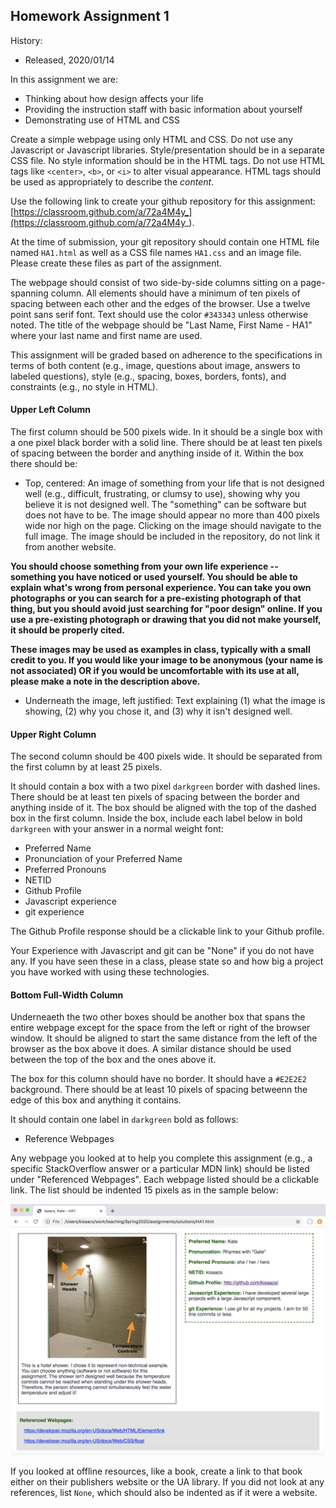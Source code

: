 ## Homework Assignment 1

History:

- Released, 2020/01/14

In this assignment we are:

- Thinking about how design affects your life
- Providing the instruction staff with basic information about yourself
- Demonstrating use of HTML and CSS

Create a simple webpage using only HTML and CSS. Do not use any Javascript or
Javascript libraries. Style/presentation should be in a separate CSS file. No
style information should be in the HTML tags. Do not use HTML tags like
`<center>`, `<b>`, or `<i>` to alter visual appearance. HTML tags should be
used as appropriately to describe the *content*.

Use the following link to create your github repository for this assignment:
[https://classroom.github.com/a/72a4M4y_](https://classroom.github.com/a/72a4M4y_).

At the time of submission, your git repository should contain one HTML file
named `HA1.html` as well as a CSS file names `HA1.css` and an image file.
Please create these files as part of the assignment.

The webpage should consist of two side-by-side columns sitting on a
page-spanning column. All elements should have a minimum of ten pixels of
spacing between each other and the edges of the browser. Use a twelve point
sans serif font. Text should use the color `#343343` unless otherwise noted.
The title of the webpage should be "Last Name, First Name - HA1" where your
last name and first name are used.

This assignment will be graded based on adherence to the specifications in
terms of both content (e.g., image, questions about image, answers to labeled
questions), style (e.g., spacing, boxes, borders, fonts), and constraints
(e.g., no style in HTML).

#### Upper Left Column

The first column should be 500 pixels wide. In it should be a single box with
a one pixel black border with a solid line. There should be at least ten
pixels of spacing between the border and anything inside of it. Within the box
there should be:

- Top, centered: An image of something from your life that is not designed
  well (e.g., difficult, frustrating, or clumsy to use), showing why you
believe it is not designed well. The "something" can be software but does not
have to be. The image should appear no more than 400 pixels wide nor high on
the page.  Clicking on the image should navigate to the full image. The image
should be included in the repository, do not link it from another website.

**You should choose something from your own life experience -- something you
have noticed or used yourself. You should be able to explain what's wrong from
personal experience. You can take you own photographs or you can search for a
pre-existing photograph of that thing, but you should avoid just searching for
"poor design" online. If you use a pre-existing photograph or drawing that you
did not make yourself, it should be properly cited.**

**These images may be used as examples in class, typically with a small credit
to you. If you would like your image to be anonymous (your name is not
associated) OR if you would be uncomfortable with its use at all, please make
a note in the description above.**

- Underneath the image, left justified: Text explaining (1) what the image is
  showing, (2) why you chose it, and (3) why it isn't designed well.

#### Upper Right Column

The second column should be 400 pixels wide. It should be separated from
the first column by at least 25 pixels. 

It should contain a box with a two pixel `darkgreen` border with dashed lines.
There should be at least ten pixels of spacing between the border and anything
inside of it. The box should be aligned with the top of the dashed box in the
first column. Inside the box, include each label below in bold `darkgreen` with
your answer in a normal weight font:

- Preferred Name
- Pronunciation of your Preferred Name
- Preferred Pronouns
- NETID
- Github Profile
- Javascript experience
- git experience

The Github Profile response should be a clickable link to your Github profile.

Your Experience with Javascript and git can be "None" if you do not have any.
If you have seen these in a class, please state so and how big a project you
have worked with using these technologies.

#### Bottom Full-Width Column

Underneaeth the two other boxes should be another box that spans the entire
webpage except for the space from the left or right of the browser window. It
should be aligned to start the same distance from the left of the browser as
the box above it does. A similar distance should be used between the top of
the box and the ones above it.

The box for this column should have no border. It should have a `#E2E2E2`
background. There should be at least 10 pixels of spacing betweenn the edge of
this box and anything it contains. 

It should contain one label in `darkgreen` bold as follows:

- Reference Webpages

Any webpage you looked at to help you complete this assignment (e.g., a
specific StackOverflow answer or a particular MDN link) should be listed under
"Referenced Webpages". Each webpage listed should be a clickable link. The
list should be indented 15 pixels as in the sample below:

![](images/HA1.png)

If you looked at offline resources, like a book, create a link to that book
either on their publishers website or the UA library.  If you did not look at
any references, list `None`, which should also be indented as if it were a
website. 

